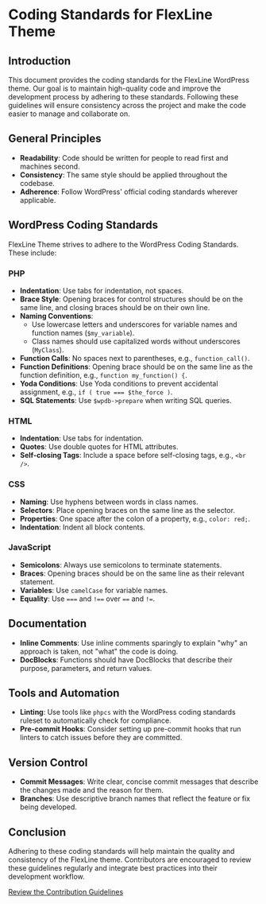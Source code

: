 # Coding Standards for FlexLine Theme

## Introduction
This document provides the coding standards for the FlexLine WordPress theme. Our goal is to maintain high-quality code and improve the development process by adhering to these standards. Following these guidelines will ensure consistency across the project and make the code easier to manage and collaborate on.

## General Principles
- **Readability**: Code should be written for people to read first and machines second.
- **Consistency**: The same style should be applied throughout the codebase.
- **Adherence**: Follow WordPress' official coding standards wherever applicable.

## WordPress Coding Standards
FlexLine Theme strives to adhere to the WordPress Coding Standards. These include:

### PHP
- **Indentation**: Use tabs for indentation, not spaces.
- **Brace Style**: Opening braces for control structures should be on the same line, and closing braces should be on their own line.
- **Naming Conventions**:
  - Use lowercase letters and underscores for variable names and function names (`$my_variable`).
  - Class names should use capitalized words without underscores (`MyClass`).
- **Function Calls**: No spaces next to parentheses, e.g., `function_call()`.
- **Function Definitions**: Opening brace should be on the same line as the function definition, e.g., `function my_function() {`.
- **Yoda Conditions**: Use Yoda conditions to prevent accidental assignment, e.g., `if ( true === $the_force )`.
- **SQL Statements**: Use `$wpdb->prepare` when writing SQL queries.

### HTML
- **Indentation**: Use tabs for indentation.
- **Quotes**: Use double quotes for HTML attributes.
- **Self-closing Tags**: Include a space before self-closing tags, e.g., `<br />`.

### CSS
- **Naming**: Use hyphens between words in class names.
- **Selectors**: Place opening braces on the same line as the selector.
- **Properties**: One space after the colon of a property, e.g., `color: red;`.
- **Indentation**: Indent all block contents.

### JavaScript
- **Semicolons**: Always use semicolons to terminate statements.
- **Braces**: Opening braces should be on the same line as their relevant statement.
- **Variables**: Use `camelCase` for variable names.
- **Equality**: Use `===` and `!==` over `==` and `!=`.

## Documentation
- **Inline Comments**: Use inline comments sparingly to explain "why" an approach is taken, not "what" the code is doing.
- **DocBlocks**: Functions should have DocBlocks that describe their purpose, parameters, and return values.

## Tools and Automation
- **Linting**: Use tools like `phpcs` with the WordPress coding standards ruleset to automatically check for compliance.
- **Pre-commit Hooks**: Consider setting up pre-commit hooks that run linters to catch issues before they are committed.

## Version Control
- **Commit Messages**: Write clear, concise commit messages that describe the changes made and the reason for them.
- **Branches**: Use descriptive branch names that reflect the feature or fix being developed.

## Conclusion
Adhering to these coding standards will help maintain the quality and consistency of the FlexLine theme. Contributors are encouraged to review these guidelines regularly and integrate best practices into their development workflow.

[Review the Contribution Guidelines](CONTRIBUTION_GUIDELINES.md)